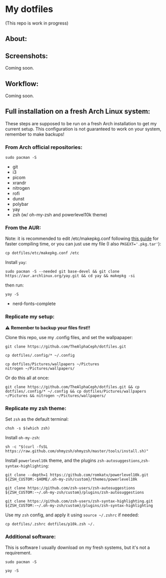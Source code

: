 # My dotfiles
(This repo is work in progress)

## About:


## Screenshots:
Coming soon.

## Workflow:
Coming soon.

## Full installation on a fresh Arch Linux system:
These steps are supposed to be run on a fresh Arch installation to get my current setup. This configuration is not guaranteed to work on your system, remember to make backups!
### From Arch official repositories:
```
sudo pacman -S
```
- git
- i3
- picom
- xrandr
- nitrogen
- rofi
- dunst
- polybar
- yay
- zsh (w/ oh-my-zsh and powerlevel10k theme)

### From the AUR:
Note: it is recommended to edit /etc/makepkg.conf following [this guide](https://gist.github.com/beci/c737c89685a667053fe02f986d59ca44) for faster compiling time, or you can just use my file (I also `PKGEXT='.pkg.tar'`):
```
cp dotfiles/etc/makepkg.conf /etc
```
Install `yay`:
```
sudo pacman -S --needed git base-devel && git clone https://aur.archlinux.org/yay.git && cd yay && makepkg -si
```
then run:
```
yay -S
```
- nerd-fonts-complete

### Replicate my setup:
⚠️ **Remember to backup your files first!!**

Clone this repo, use my .config files, and set the wallpapaper:
```
git clone https://github.com/TheAlphaCeph/dotfiles.git

cp dotfiles/.config/* ~/.config

cp dotfiles/Pictures/wallpapers ~/Pictures
nitrogen ~/Pictures/wallpapers/
```
Or do this all at once:
```
git clone https://github.com/TheAlphaCeph/dotfiles.git && cp dotfiles/.config/* ~/.config && cp dotfiles/Pictures/wallpapers ~/Pictures && nitrogen ~/Pictures/wallpapers/
```

### Replicate my zsh theme:
Set `zsh` as the default terminal:
```
chsh -s $(which zsh)
```
Install `oh-my-zsh`:
```
sh -c "$(curl -fsSL https://raw.github.com/ohmyzsh/ohmyzsh/master/tools/install.sh)"
```
Install `powerlevel10k` theme, and the plugins `zsh-autosuggestions`,`zsh-syntax-highlighting`:
```
git clone --depth=1 https://github.com/romkatv/powerlevel10k.git ${ZSH_CUSTOM:-$HOME/.oh-my-zsh/custom}/themes/powerlevel10k

git clone https://github.com/zsh-users/zsh-autosuggestions ${ZSH_CUSTOM:-~/.oh-my-zsh/custom}/plugins/zsh-autosuggestions

git clone https://github.com/zsh-users/zsh-syntax-highlighting.git ${ZSH_CUSTOM:-~/.oh-my-zsh/custom}/plugins/zsh-syntax-highlighting
```
Use my `zsh` config, and apply it using `source ~/.zshrc` if needed:
```
cp dotfiles/.zshrc dotfiles/p10k.zsh ~/.
```

### Additional software:
This is software I usually download on my fresh systems, but it's not a requirement.
```
sudo pacman -S 
```
```
yay -S
```
